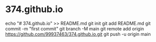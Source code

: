 # 374.github.io
echo "# 374.github.io" >> README.md
git init
git add README.md
git commit -m "first commit"
git branch -M main
git remote add origin https://github.com/99937463/374.github.io.git
git push -u origin main
